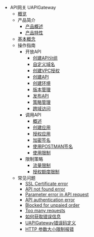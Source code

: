 * API网关 UAPIGateway
    * [概览](middleware/uapigateway/overview)
    * 产品简介
        * [产品概述](middleware/uapigateway/intro/intro_index)
        * [产品特性](middleware/uapigateway/intro/feature)
    * [基本概念](middleware/uapigateway/fundmental_concept)
    * 操作指南
        * 开放API
            * [创建API分组](middleware/uapigateway/operation_guide/open_api/create_api_group)
            * [自定义域名](middleware/uapigateway/operation_guide/open_api/custom_domain)
            * [创建VPC授权](middleware/uapigateway/operation_guide/open_api/create_vpc_access)
            * [创建API](middleware/uapigateway/operation_guide/open_api/create_api)
            * [创建环境](middleware/uapigateway/operation_guide/open_api/create_env)
            * [版本管理](middleware/uapigateway/operation_guide/open_api/env_management)
            * [发布API](middleware/uapigateway/operation_guide/open_api/publish_api)
            * [策略管理](middleware/uapigateway/operation_guide/open_api/strategy.md)
            * [跨域访问](middleware/uapigateway/operation_guide/open_api/cors.md)
        * 调用API
            * [概述](middleware/uapigateway/operation_guide/use_api/intro)
            * [创建应用](middleware/uapigateway/operation_guide/use_api/create_app)
            * [授权应用](middleware/uapigateway/operation_guide/use_api/grant_app_access)
            * [加密签名](middleware/uapigateway/operation_guide/use_api/signature)
            * [使用POSTMAN签名](middleware/uapigateway/operation_guide/use_api/postman_signature)
            * [使用限制](middleware/uapigateway/operation_guide/use_api/use_limit)
        * 限制策略
            * [流量限制](middleware/uapigateway/operation_guide/restriction_strategy/traffic_restriction)
            * [授权额度限制](middleware/uapigateway/operation_guide/restriction_strategy/authorization_restriction)
    * 常见问题
        * [SSL Certificate error](middleware/uapigateway/faq/ssl_certificate_error)
        * [API not found error](middleware/uapigateway/faq/api_not_found_error)
        * [Parameter error in API request](middleware/uapigateway/faq/parameter_error_in_api_request)
        * [API authentication error](middleware/uapigateway/faq/api_authentication_error)
        * [Blocked for unpaied order](middleware/uapigateway/faq/blocked_for_unpaied_order)
        * [Too many requests](middleware/uapigateway/faq/too_many_requests)
        * [如何获取错误信息](middleware/uapigateway/faq/get_error_message)
        * [UAPIGateway错误码定义](middleware/uapigateway/faq/error_code_define)
        * [HTTP 参数大小限制报错](middleware/uapigateway/faq/parameter_size_error)
    
    









    
   
   
    
        